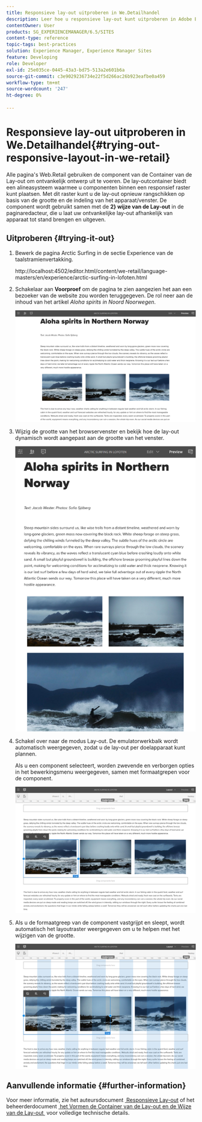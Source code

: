 ```yaml
---
title: Responsieve lay-out uitproberen in We.Detailhandel
description: Leer hoe u responsieve lay-out kunt uitproberen in Adobe Experience Manager met We.Retail.
contentOwner: User
products: SG_EXPERIENCEMANAGER/6.5/SITES
content-type: reference
topic-tags: best-practices
solution: Experience Manager, Experience Manager Sites
feature: Developing
role: Developer
exl-id: 25e035ce-0445-43a3-bd75-513a2e601b6a
source-git-commit: c3e9029236734e22f5d266ac26b923eafbe0a459
workflow-type: tm+mt
source-wordcount: '247'
ht-degree: 0%

---
```


# Responsieve lay-out uitproberen in We.Detailhandel{#trying-out-responsive-layout-in-we-retail}

Alle pagina&#39;s Web.Retail gebruiken de component van de Container van de Lay-out om ontvankelijk ontwerp uit te voeren. De lay-outcontainer biedt een alineasysteem waarmee u componenten binnen een responsief raster kunt plaatsen. Met dit raster kunt u de lay-out opnieuw rangschikken op basis van de grootte en de indeling van het apparaat/venster. De component wordt gebruikt samen met de **2&rbrace; wijze van de Lay-out** in de paginaredacteur, die u laat uw ontvankelijke lay-out afhankelijk van apparaat tot stand brengen en uitgeven.

## Uitproberen {#trying-it-out}

1. Bewerk de pagina Arctic Surfing in de sectie Experience van de taalstramienvertakking.

   http://localhost:4502/editor.html/content/we-retail/language-masters/en/experience/arctic-surfing-in-lofoten.html

1. Schakelaar aan **Voorproef** om de pagina te zien aangezien het aan een bezoeker van de website zou worden teruggegeven. De rol neer aan de inhoud van het artikel *Aloha spirits in Noord Noorwegen*.

   ![&#x200B; chlimage_1-178 &#x200B;](assets/chlimage_1-178.png)

1. Wijzig de grootte van het browservenster en bekijk hoe de lay-out dynamisch wordt aangepast aan de grootte van het venster.

   ![&#x200B; chlimage_1-179 &#x200B;](assets/chlimage_1-179.png)

1. Schakel over naar de modus Lay-out. De emulatorwerkbalk wordt automatisch weergegeven, zodat u de lay-out per doelapparaat kunt plannen.

   Als u een component selecteert, worden zwevende en verborgen opties in het bewerkingsmenu weergegeven, samen met formaatgrepen voor de component.

   ![&#x200B; chlimage_1-180 &#x200B;](assets/chlimage_1-180.png)

1. Als u de formaatgreep van de component vastgrijpt en sleept, wordt automatisch het layoutraster weergegeven om u te helpen met het wijzigen van de grootte.

   ![&#x200B; chlimage_1-181 &#x200B;](assets/chlimage_1-181.png)

## Aanvullende informatie {#further-information}

Voor meer informatie, zie het auteursdocument [&#x200B; Responsieve Lay-out &#x200B;](/help/sites-authoring/responsive-layout.md) of het beheerderdocument [&#x200B; het Vormen de Container van de Lay-out en de Wijze van de Lay-out &#x200B;](/help/sites-administering/configuring-responsive-layout.md) voor volledige technische details.

